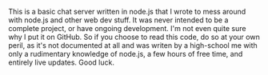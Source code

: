 This is a basic chat server written in node.js that I wrote to mess around with node.js and other web dev stuff. It was never intended to be a complete project, or have ongoing development. I'm not even quite sure why I put it on GitHub. So if you choose to read this code, do so at your own peril, as it's not documented at all and was writen by a high-school me with only a rudimentary knowledge of node.js, a few hours of free time, and entirely live updates. Good luck.
